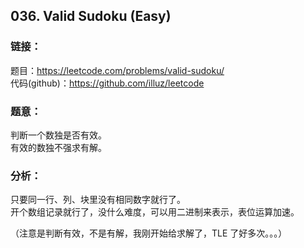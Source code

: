 ## 036. Valid Sudoku (Easy)

### **链接**：
题目：https://leetcode.com/problems/valid-sudoku/  
代码(github)：https://github.com/illuz/leetcode

### **题意**：
判断一个数独是否有效。  
有效的数独不强求有解。

### **分析**：
只要同一行、列、块里没有相同数字就行了。  
开个数组记录就行了，没什么难度，可以用二进制来表示，表位运算加速。  

（注意是判断有效，不是有解，我刚开始给求解了，TLE 了好多次。。。）
